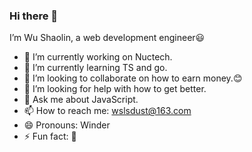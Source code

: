 ### Hi there 👋
I’m Wu Shaolin, a web development engineer😃

- 🔭 I’m currently working on Nuctech.
- 🌱 I’m currently learning TS and go.
- 👯 I’m looking to collaborate on how to earn money.😊
- 🤔 I’m looking for help with how to get better.
- 💬 Ask me about JavaScript.
- 📫 How to reach me: wslsdust@163.com
- 😄 Pronouns: Winder
- ⚡ Fun fact: 🏀
